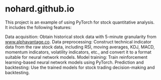 # nohard.github.io
This project is an example of using PyTorch for stock quantitative analysis. It includes the following features:

Data acquisition: Obtain historical stock data with 5-minute granularity from www.alphavantage.co.
Data preprocessing: Construct technical indicator data from the raw stock data, including RSI, moving averages, KDJ, MACD, momentum indicators, volatility indicators, etc., and convert it to a format suitable for neural network models.
Model training: Train reinforcement learning-based neural network models using PyTorch.
Prediction and backtesting: Use the trained models for stock trading decision-making and backtesting.
